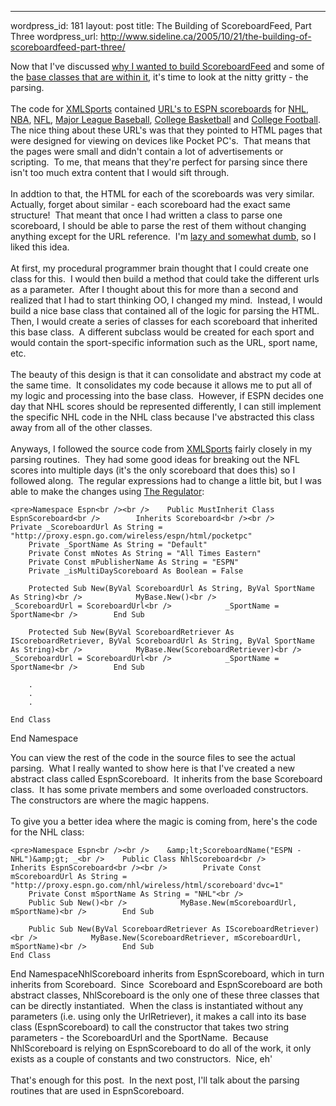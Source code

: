 --- 
wordpress_id: 181
layout: post
title: The Building of ScoreboardFeed, Part Three
wordpress_url: http://www.sideline.ca/2005/10/21/the-building-of-scoreboardfeed-part-three/

Now that I've discussed <a href="/blogs/mike/archive/2005/10/05/The_Building_of_ScoreboardFeed.aspx">why I wanted to build ScoreboardFeed</a> and some of the <a href="/blogs/mike/archive/2005/10/11/The_Building_of_ScoreboardFeed_Part_Two.aspx">base classes that are within it</a>, it's time to look at the nitty gritty - the parsing.<br />
<br />
The code for <a href="http://xmlsports.sourceforge.net/">XMLSports</a> contained <a href="http://proxy.espn.go.com/wireless/espn/html/pocketpc">URL's to ESPN scoreboards</a> for <a href="http://proxy.espn.go.com/nhl/wireless/html/scoreboard'dvc=1">NHL</a>, <a href="http://proxy.espn.go.com/nba/wireless/html/scoreboard'dvc=1">NBA</a>, <a href="http://proxy.espn.go.com/nfl/wireless/html/scoreboard'dvc=1">NFL</a>, <a href="http://proxy.espn.go.com/mlb/wireless/html/scoreboard'dvc=1">Major League Baseball</a>, <a href="http://proxy.espn.go.com/ncb/wireless/html/scoreboard'dvc=1">College Basketball</a> and <a href="http://proxy.espn.go.com/ncf/wireless/html/scoreboard'dvc=1">College Football</a>. 
The nice thing about these URL's was that they pointed to HTML pages
that were designed for viewing on devices like Pocket PC's.  That
means that the pages were small and didn't contain a lot of
advertisements or scripting.  To me, that means that they're
perfect for parsing since there isn't too much extra content that I
would sift through.<br />
<br />
In addtion to that, the HTML for each of the scoreboards was very
similar.  Actually, forget about similar - each scoreboard had the
exact same structure!  That meant that once I had written a class
to parse one scoreboard, I should be able to parse the rest of them
without changing anything except for the URL reference.  I'm <a href="http://blog.outer-court.com/archive/2005-08-24-n14.html">lazy and somewhat dumb</a>, so I liked this idea.<br />
<br />
At first, my procedural programmer brain thought that I could create
one class for this.  I would then build a method that could take
the different urls as a parameter.  After I thought about this for
more than a second and realized that I had to start thinking OO, I
changed my mind.  Instead, I would build a nice base class that
contained all of the logic for parsing the HTML.  Then, I would
create a series of classes for each scoreboard that inherited this base
class.  A different subclass would be created for each sport and
would contain the sport-specific information such as the URL, sport
name, etc.<br />
<br />
The beauty of this design is that it can consolidate and abstract my
code at the same time.  It consolidates my code because it allows
me to put all of my logic and processing into the base class. 
However, if ESPN decides one day that NHL scores should be represented
differently, I can still implement the specific NHL code in the NHL
class because I've abstracted this class away from all of the other
classes.<br />
<br />
Anyways, I followed the source code from <a href="http://xmlsports.sourceforge.net/">XMLSports</a>
fairly closely in my parsing routines.  They had some good ideas
for breaking out the NFL scores into multiple days (it's the only
scoreboard that does this) so I followed along.  The regular
expressions had to change a little bit, but I was able to make the
changes using <a href="http://regex.osherove.com/">The Regulator</a>:<br />


  
    
  
    <pre>Namespace Espn<br /><br />    Public MustInherit Class EspnScoreboard<br />        Inherits Scoreboard<br /><br />        Private _ScoreboardUrl As String = "http://proxy.espn.go.com/wireless/espn/html/pocketpc"
        Private _SportName As String = "Default"
        Private Const mNotes As String = "All Times Eastern"
        Private Const mPublisherName As String = "ESPN"
        Private _isMultiDayScoreboard As Boolean = False

        Protected Sub New(ByVal ScoreboardUrl As String, ByVal SportName As String)<br />            MyBase.New()<br />            _ScoreboardUrl = ScoreboardUrl<br />            _SportName = SportName<br />        End Sub

        Protected Sub New(ByVal ScoreboardRetriever As IScoreboardRetriever, ByVal ScoreboardUrl As String, ByVal SportName As String)<br />            MyBase.New(ScoreboardRetriever)<br />            _ScoreboardUrl = ScoreboardUrl<br />            _SportName = SportName<br />        End Sub
        
        .
        .
        .
        
    End Class
End Namespace
        
</pre>
  
You can view the rest of the code in the source files to see the actual
parsing.  What I really wanted to show here is that I've created a
new abstract class called EspnScoreboard.  It inherits from the
base Scoreboard class.  It has some private members and some
overloaded constructors.  The constructors are where the magic
happens.<br />
<br />
To give you a better idea where the magic is coming from, here's the code for the NHL class:<br />


  
    
  
    <pre>Namespace Espn<br /><br />    &amp;lt;ScoreboardName("ESPN - NHL")&amp;gt; _<br />    Public Class NhlScoreboard<br />        Inherits EspnScoreboard<br /><br />        Private Const mScoreboardUrl As String = "http://proxy.espn.go.com/nhl/wireless/html/scoreboard'dvc=1"
        Private Const mSportName As String = "NHL"<br />
        Public Sub New()<br />            MyBase.New(mScoreboardUrl, mSportName)<br />        End Sub

        Public Sub New(ByVal ScoreboardRetriever As IScoreboardRetriever)<br />            MyBase.New(ScoreboardRetriever, mScoreboardUrl, mSportName)<br />        End Sub
    End Class
End Namespace</pre>NhlScoreboard
inherits from EspnScoreboard, which in turn inherits from
Scoreboard.  Since  Scoreboard and EspnScoreboard are both
abstract classes, NhlScoreboard is the only one of these three classes
that can be directly instantiated.  When the class is instantiated
without any parameters (i.e. using only the UrlRetriever), it makes a call into its base class (EspnScoreboard) to call the
constructor that takes two string parameters - the ScoreboardUrl and
the SportName.  Because NhlScoreboard is relying on EspnScoreboard
to do all of the work, it only exists as a couple of constants and two
constructors.  Nice, eh'<br />
<br />
That's enough for this post.  In the next post, I'll talk about the parsing routines that are used in EspnScoreboard.<br />
<br />
<br />
<br />
